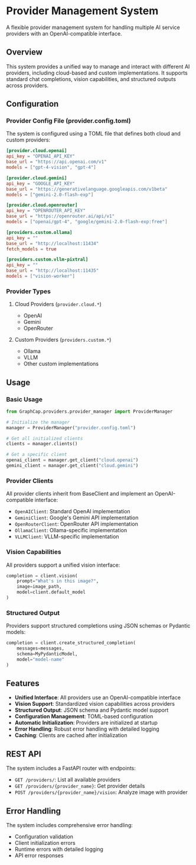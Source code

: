 # Provider Management System

A flexible provider management system for handling multiple AI service providers with an OpenAI-compatible interface.

## Overview

This system provides a unified way to manage and interact with different AI providers, including cloud-based and custom implementations. It supports standard chat completions, vision capabilities, and structured outputs across providers.

## Configuration

### Provider Config File (provider.config.toml)

The system is configured using a TOML file that defines both cloud and custom providers:

```toml
[provider.cloud.openai]
api_key = "OPENAI_API_KEY"
base_url = "https://api.openai.com/v1"
models = ["gpt-4-vision", "gpt-4"]

[provider.cloud.gemini]
api_key = "GOOGLE_API_KEY"
base_url = "https://generativelanguage.googleapis.com/v1beta"
models = ["gemini-2.0-flash-exp"]

[provider.cloud.openrouter]
api_key = "OPENROUTER_API_KEY"
base_url = "https://openrouter.ai/api/v1"
models = ["openai/gpt-4", "google/gemini-2.0-flash-exp:free"]

[providers.custom.ollama]
api_key = ""
base_url = "http://localhost:11434"
fetch_models = true

[providers.custom.vllm-pixtral]
api_key = ""
base_url = "http://localhost:11435"
models = ["vision-worker"]
```

### Provider Types

1. Cloud Providers (`provider.cloud.*`)
   - OpenAI
   - Gemini
   - OpenRouter

2. Custom Providers (`providers.custom.*`)
   - Ollama
   - VLLM
   - Other custom implementations

## Usage

### Basic Usage

```python
from GraphCap.providers.provider_manager import ProviderManager

# Initialize the manager
manager = ProviderManager("provider.config.toml")

# Get all initialized clients
clients = manager.clients()

# Get a specific client
openai_client = manager.get_client("cloud.openai")
gemini_client = manager.get_client("cloud.gemini")
```

### Provider Clients

All provider clients inherit from BaseClient and implement an OpenAI-compatible interface:

- `OpenAIClient`: Standard OpenAI implementation
- `GeminiClient`: Google's Gemini API implementation
- `OpenRouterClient`: OpenRouter API implementation
- `OllamaClient`: Ollama-specific implementation
- `VLLMClient`: VLLM-specific implementation

### Vision Capabilities

All providers support a unified vision interface:

```python
completion = client.vision(
    prompt="What's in this image?",
    image=image_path,
    model=client.default_model
)
```

### Structured Output

Providers support structured completions using JSON schemas or Pydantic models:

```python
completion = client.create_structured_completion(
    messages=messages,
    schema=MyPydanticModel,
    model="model-name"
)
```

## Features

- **Unified Interface**: All providers use an OpenAI-compatible interface
- **Vision Support**: Standardized vision capabilities across providers
- **Structured Output**: JSON schema and Pydantic model support
- **Configuration Management**: TOML-based configuration
- **Automatic Initialization**: Providers are initialized at startup
- **Error Handling**: Robust error handling with detailed logging
- **Caching**: Clients are cached after initialization

## REST API

The system includes a FastAPI router with endpoints:

- `GET /providers/`: List all available providers
- `GET /providers/{provider_name}`: Get provider details
- `POST /providers/{provider_name}/vision`: Analyze image with provider

## Error Handling

The system includes comprehensive error handling:
- Configuration validation
- Client initialization errors
- Runtime errors with detailed logging
- API error responses

